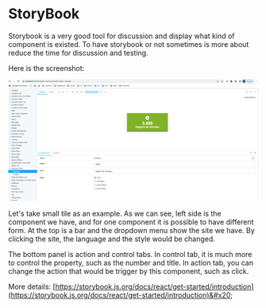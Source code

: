 # StoryBook

Storybook is a very good tool for discussion and display what kind of component is existed. To have storybook or not sometimes is more about reduce the time for discussion and testing.



Here is the screenshot:

![](<../../.gitbook/assets/image (8) (1).png>)

Let's take small tile as an example. As we can see, left side is the component we have, and for one component it is possible to have different form. At the top is a bar and the dropdown menu show the site we have. By clicking the site, the language and the style would be changed.

The bottom panel is action and control tabs. In control tab, it is much more to control the property, such as the number and title. In action tab, you can change the action that would be trigger by this component, such as click.



More details: [https://storybook.js.org/docs/react/get-started/introduction](https://storybook.js.org/docs/react/get-started/introduction)&#x20;

